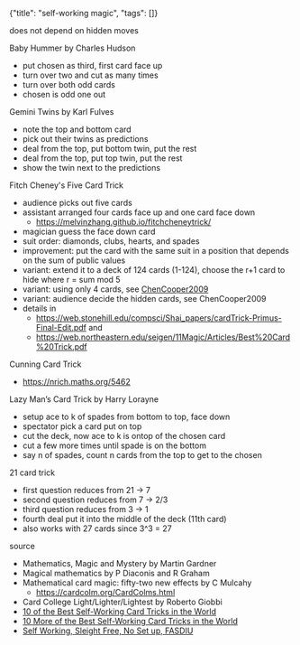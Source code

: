 {"title": "self-working magic", "tags": []}

does not depend on hidden moves

Baby Hummer by Charles Hudson
* put chosen as third, first card face up
* turn over two and cut as many times
* turn over both odd cards
* chosen is odd one out

Gemini Twins by Karl Fulves
* note the top and bottom card
* pick out their twins as predictions
* deal from the top, put bottom twin, put the rest
* deal from the top, put top twin, put the rest
* show the twin next to the predictions

Fitch Cheney's Five Card Trick
* audience picks out five cards
* assistant arranged four cards face up and one card face down
  * https://melvinzhang.github.io/fitchcheneytrick/
* magician guess the face down card
* suit order: diamonds, clubs, hearts, and spades
* improvement: put the card with the same suit in a position that depends on the sum of public values
* variant: extend it to a deck of 124 cards (1-124), choose the r+1 card to hide where r = sum mod 5
* variant: using only 4 cards, see [ChenCooper2009](https://www.tandfonline.com/doi/abs/10.1080/07468342.2009.11922360)
* variant: audience decide the hidden cards, see ChenCooper2009
* details in
  * https://web.stonehill.edu/compsci/Shai_papers/cardTrick-Primus-Final-Edit.pdf and
  * https://web.northeastern.edu/seigen/11Magic/Articles/Best%20Card%20Trick.pdf

Cunning Card Trick
* https://nrich.maths.org/5462

Lazy Man’s Card Trick by Harry Lorayne
* setup ace to k of spades from bottom to top, face down
* spectator pick a card put on top
* cut the deck, now ace to k is ontop of the chosen card
* cut a few more times until spade is on the bottom
* say n of spades, count n cards from the top to get to the chosen

21 card trick
* first question reduces from 21 -> 7
* second question reduces from 7 -> 2/3
* third question reduces from 3 -> 1
* fourth deal put it into the middle of the deck (11th card)
* also works with 27 cards since 3^3 = 27

source
* Mathematics, Magic and Mystery by Martin Gardner
* Magical mathematics by P Diaconis and R Graham
* Mathematical card magic: fifty-two new effects by C Mulcahy
  * https://cardcolm.org/CardColms.html
* Card College Light/Lighter/Lightest by Roberto Giobbi
* [10 of the Best Self-Working Card Tricks in the World](https://playingcarddecks.com/blogs/all-in/10-of-the-best-self-working-card-tricks-in-the-world)
* [10 More of the Best Self-Working Card Tricks in the World](https://playingcarddecks.com/blogs/all-in/10-more-of-the-best-self-working-card-tricks-in-the-world)
* [Self Working, Sleight Free, No Set up, FASDIU](https://themagiccafe.com/forums/viewtopic.php?topic=706907&forum=206)

